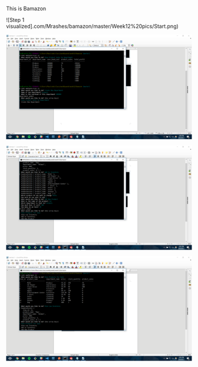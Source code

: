 This is Bamazon

![Step 1 visualized].com/Mrashes/bamazon/master/Week12%20pics/Start.png)

![Step 2 visualized](https://raw.githubusercontent.com/Mrashes/bamazon/master/Week12%20pics/2.png)

![Step 3 visualized](https://raw.githubusercontent.com/Mrashes/bamazon/master/Week12%20pics/3.png)

![Step 4 visualized](https://raw.githubusercontent.com/Mrashes/bamazon/master/Week12%20pics/4.png)
